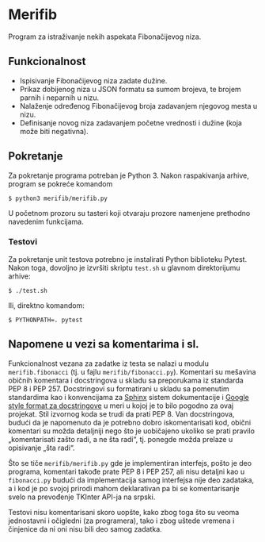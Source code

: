 # Merifib

Program za istraživanje nekih aspekata Fibonačijevog niza.

## Funkcionalnost

*  Ispisivanje Fibonačijevog niza zadate dužine.
*  Prikaz dobijenog niza u JSON formatu sa sumom brojeva, te brojem parnih i
   neparnih u nizu.
*  Nalaženje određenog Fibonačijevog broja zadavanjem njegovog mesta u nizu.
*  Definisanje novog niza zadavanjem početne vrednosti i dužine (koja može biti
   negativna).

## Pokretanje

Za pokretanje programa potreban je Python 3.  Nakon raspakivanja arhive,
program se pokreće komandom
```
$ python3 merifib/merifib.py
```
U početnom prozoru su tasteri koji otvaraju prozore namenjene prethodno
navedenim funkcijama.

### Testovi

Za pokretanje unit testova potrebno je instalirati Python biblioteku Pytest.
Nakon toga, dovoljno je izvršiti skriptu ``test.sh`` u glavnom direktorijumu
arhive:
```
$ ./test.sh
```
Ili, direktno komandom:
```
$ PYTHONPATH=. pytest
```
## Napomene u vezi sa komentarima i sl.

Funkcionalnost vezana za zadatke iz testa se nalazi u modulu
`merifib.fibonacci` (tj. u fajlu `merifib/fibonacci.py`).  Komentari su
mešavina običnih komentara i docstringova u skladu sa preporukama iz standarda
PEP 8 i PEP 257.  Docstringovi su formatirani u skladu sa pomenutim standardima
kao i konvencijama za [Sphinx](http://www.sphinx-doc.org/en/stable/) sistem
dokumentacije i [Google style format za
docstringove](http://www.sphinx-doc.org/en/stable/ext/example_google.html) u
meri u kojoj je to bilo pogodno za ovaj projekat.  Stil izvornog koda se trudi
da prati PEP 8.  Van docstringova, budući da je napomenuto da je potrebno dobro
iskomentarisati kod, obični komentari su možda detaljniji nego što je
uobičajeno ukoliko se prati pravilo „komentarisati zašto radi, a ne šta radi“,
tj. ponegde možda prelaze u opisivanje „šta radi“.

Što se tiče `merifib/merifib.py` gde je implementiran interfejs, pošto je deo
programa, komentari takođe prate PEP 8 i PEP 257, ali nisu detaljni kao u
`fibonacci.py` budući da implementacija samog interfejsa nije deo zadataka, a
i kod je po svojoj prirodi mahom deklarativan pa bi se komentarisanje svelo
na prevođenje TKInter API-ja na srpski.

Testovi nisu komentarisani skoro uopšte, kako zbog toga što su veoma jednostavni
i očigledni (za programera), tako i zbog uštede vremena i činjenice da ni oni
nisu bili deo samog zadatka.
